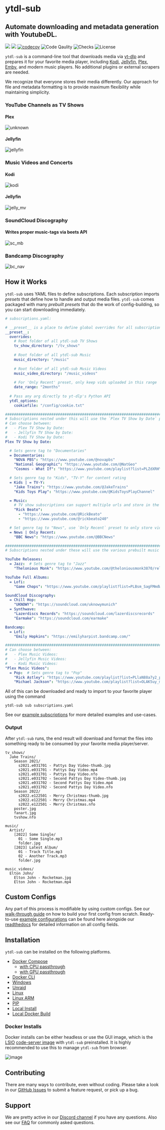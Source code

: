 # ytdl-sub
## Automate downloading and metadata generation with YoutubeDL.
[<img src="https://img.shields.io/badge/readthedocs-link-blue?logo=readthedocs">](https://ytdl-sub.readthedocs.io/en/latest/index.html)
[<img src="https://img.shields.io/discord/994270357957648404?logo=Discord">](https://discord.gg/v8j9RAHb4k)
[![codecov](https://img.shields.io/codecov/c/github/jmbannon/ytdl-sub)](https://app.codecov.io/gh/jmbannon/ytdl-sub)
![Code Qaulity](https://img.shields.io/badge/pylint-10%2F10-brightgreen)
![Checks](https://img.shields.io/github/checks-status/jmbannon/ytdl-sub/master)
![License](https://img.shields.io/github/license/jmbannon/ytdl-sub?color=blue)

`ytdl-sub` is a command-line tool that downloads media via 
[yt-dlp](https://github.com/yt-dlp/yt-dlp)
and prepares it for your favorite media player, including
[Kodi](https://github.com/xbmc/xbmc), 
[Jellyfin](https://github.com/jellyfin/jellyfin), 
[Plex](https://github.com/plexinc/pms-docker),
[Emby](https://emby.media/),
and modern music players. No additional plugins or external scrapers are needed.

We recognize that everyone stores their 
media differently. Our approach for file and metadata formatting is to provide
maximum flexibility while maintaining simplicity.

### YouTube Channels as TV Shows
#### Plex
![unknown](https://user-images.githubusercontent.com/10107080/202107286-d8f38c7b-7caf-413a-b9a3-0bbbaded3646.png)

#### Jellyfin
![jellyfin](https://user-images.githubusercontent.com/10107080/182677243-b4184e51-9780-4094-bd40-ea4ff58555d0.PNG)

### Music Videos and Concerts
#### Kodi
![kodi](https://user-images.githubusercontent.com/10107080/182677268-d1bf2ff0-9b9c-4a04-98ec-443a67ada734.png)
#### Jellyfin
![jelly_mv](https://user-images.githubusercontent.com/10107080/182677256-43aeb029-0c3f-4648-9fd2-352b9666b262.PNG)

### SoundCloud Discography
#### Writes proper music-tags via beets API
![sc_mb](https://user-images.githubusercontent.com/10107080/182685415-06adf477-3dd3-475d-bbcd-53b0152b9f0a.PNG)

### Bandcamp Discography
![bc_nav](https://user-images.githubusercontent.com/10107080/212503861-1d8748e6-6f6d-4043-b543-84226cd1f662.png)

## How it Works
`ytdl-sub` uses YAML files to define subscriptions. Each subscription imports _presets_ that
define how to handle and output media files. `ytdl-sub` comes packaged with many _prebuilt presets_
that do the work of config-building, so you can start downloading immediately.

```yaml
# subscriptions.yaml:

# __preset__ is a place to define global overrides for all subscriptions
__preset__:
  overrides:
    # Root folder of all ytdl-sub TV Shows
    tv_show_directory: "/tv_shows"
    
    # Root folder of all ytdl-sub Music
    music_directory: "/music"
    
    # Root folder of all ytdl-sub Music Videos
    music_video_directory: "/music_videos"
    
    # For 'Only Recent' preset, only keep vids uploaded in this range
    date_range: "2months"
  
  # Pass any arg directly to yt-dlp's Python API
  ytdl_options:
    cookiefile: "/config/cookie.txt" 

###############################################################################
# Subscriptions nested under this will use the `Plex TV Show by Date` preset.
# Can choose between:
#   - Plex TV Show by Date:
#   - Jellyfin TV Show by Date:
#   - Kodi TV Show by Date:
Plex TV Show by Date:

  # Sets genre tag to "Documentaries"
  = Documentaries:
    "NOVA PBS": "https://www.youtube.com/@novapbs"
    "National Geographic": "https://www.youtube.com/@NatGeo"
    "Cosmos - What If": "https://www.youtube.com/playlist?list=PLZdXRHYAVxTJno6oFF9nLGuwXNGYHmE8U"

  # Sets genre tag to "Kids", "TV-Y" for content rating
  = Kids | = TV-Y:
    "Jake Trains": "https://www.youtube.com/@JakeTrains"
    "Kids Toys Play": "https://www.youtube.com/@KidsToysPlayChannel"

  = Music:
    # TV show subscriptions can support multiple urls and store in the same TV Show
    "Rick Beato":
      - "https://www.youtube.com/@RickBeato"
      - "https://www.youtube.com/@rickbeato240"

  # Set genre tag to "News", use `Only Recent` preset to only store videos uploaded recently
  = News | Only Recent:
    "BBC News": "https://www.youtube.com/@BBCNews"

###############################################################################
# Subscriptions nested under these will use the various prebuilt music presets

YouTube Releases:
  = Jazz:  # Sets genre tag to "Jazz"
    "Thelonious Monk": "https://www.youtube.com/@theloniousmonk3870/releases"

YouTube Full Albums:
  = Lofi:
    "Game Chops": "https://www.youtube.com/playlist?list=PLBsm_SagFMmdWnCnrNtLjA9kzfrRkto4i"

SoundCloud Discography:
  = Chill Hop:
    "UKNOWY": "https://soundcloud.com/uknowymunich"
  = Synthwave:
    "Lazerdiscs Records": "https://soundcloud.com/lazerdiscsrecords"
    "Earmake": "https://soundcloud.com/earmake"

Bandcamp:
  = Lofi:
    "Emily Hopkins": "https://emilyharpist.bandcamp.com/"

###############################################################################
# Can choose between:
#   - Plex Music Videos:
#   - Jellyfin Music Videos:
#   - Kodi Music Videos:
"Plex Music Videos":
  = Pop:  # Sets genre tag to "Pop"
    "Rick Astley": "https://www.youtube.com/playlist?list=PLlaN88a7y2_plecYoJxvRFTLHVbIVAOoc"
    "Michael Jackson": "https://www.youtube.com/playlist?list=OLAK5uy_mnY03zP6abNWH929q2XhGzWD_2uKJ_n8E"
```

All of this can be downloaded and ready to import to your favorite player 
using the command
```commandline
ytdl-sub sub subscriptions.yaml
```
See our
[example subscriptions](https://github.com/jmbannon/ytdl-sub/tree/master/examples)
for more detailed examples and use-cases.

### Output
After `ytdl-sub` runs, the end result will download and format the files into something ready 
to be consumed by your favorite media player/server.
```
tv_shows/
  Jake Trains/
    Season 2021/
      s2021.e031701 - Pattys Day Video-thumb.jpg
      s2021.e031701 - Pattys Day Video.mp4
      s2021.e031701 - Pattys Day Video.nfo
      s2021.e031702 - Second Pattys Day Video-thumb.jpg
      s2021.e031702 - Second Pattys Day Video.mp4
      s2021.e031702 - Second Pattys Day Video.nfo
    Season 2022/
      s2022.e122501 - Merry Christmas-thumb.jpg
      s2022.e122501 - Merry Christmas.mp4
      s2022.e122501 - Merry Christmas.nfo
    poster.jpg
    fanart.jpg
    tvshow.nfo

music/
  Artist/
    [2022] Some Single/
      01 - Some Single.mp3
      folder.jpg
    [2023] Latest Album/
      01 - Track Title.mp3
      02 - Another Track.mp3
      folder.jpg

music_videos/
  Elton John/
    Elton John - Rocketman.jpg
    Elton John - Rocketman.mp4
```

## Custom Configs
Any part of this process is modifiable by using custom configs. See our
[walk-through guide](https://github.com/jmbannon/ytdl-sub/wiki)
on how to build your first config from scratch. Ready-to-use
[example configurations](https://github.com/jmbannon/ytdl-sub/tree/master/examples)
can be found here alongside our
[readthedocs](https://ytdl-sub.readthedocs.io/en/latest/config.html#)
for detailed information on all config fields.

## Installation
`ytdl-sub` can be installed on the following platforms.

- [Docker Compose](https://ytdl-sub.readthedocs.io/en/latest/install.html#docker-compose_)
  - [with CPU passthrough](https://ytdl-sub.readthedocs.io/en/latest/install.html#cpu-passthrough)
  - [with GPU passthrough](https://ytdl-sub.readthedocs.io/en/latest/install.html#nvidia-gpu-passthrough)
- [Docker CLI](https://ytdl-sub.readthedocs.io/en/latest/install.html#docker)
- [Windows](https://ytdl-sub.readthedocs.io/en/latest/install.html#windows)
- [Unraid](https://ytdl-sub.readthedocs.io/en/latest/install.html#unraid)
- [Linux](https://ytdl-sub.readthedocs.io/en/latest/install.html#linux)
- [Linux ARM](https://ytdl-sub.readthedocs.io/en/latest/install.html#linux-arm)
- [PIP](https://ytdl-sub.readthedocs.io/en/latest/install.html#pip)
- [Local Install](https://ytdl-sub.readthedocs.io/en/latest/install.html#local-install)
- [Local Docker Build](https://ytdl-sub.readthedocs.io/en/latest/install.html#local-docker-build)

### Docker Installs
Docker installs can be either headless or use the GUI image, which is the
[LSIO](https://www.linuxserver.io/)
[code-server image](https://hub.docker.com/r/linuxserver/code-server)
with `ytdl-sub` preinstalled. It is highly recommended to use this to manage
`ytdl-sub` from browser.

![image](https://github.com/jmbannon/ytdl-sub/assets/10107080/c2aac8a1-5443-4345-b438-be4b17187c80)


## Contributing
There are many ways to contribute, even without coding. Please take a look in
our [GitHub Issues](https://github.com/jmbannon/ytdl-sub/issues) to submit a feature request, or 
pick up a bug.

## Support
We are pretty active in our
[Discord channel](https://discord.gg/v8j9RAHb4k)
if you have any questions. Also see our
[FAQ](https://github.com/jmbannon/ytdl-sub/wiki/FAQ)
for commonly asked questions.
